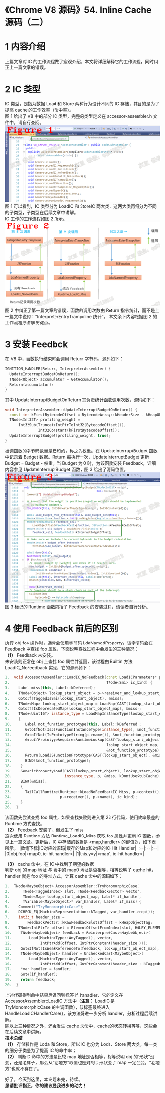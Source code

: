# 《Chrome V8 源码》54. Inline Cache 源码（二）   
# 1 内容介绍  
上篇文章对 IC 的工作流程做了宏观介绍，本文将详细解释它的工作流程，同时纠正上一篇文章的错误。  
# 2 IC 类型  
IC 类型，是指为数据 Load 和 Store 两种行为设计不同的 IC 存储，其目的是为了提高 cache 的工作效率（命中率）。  
图 1 给出了 V8 中的部分 IC 类型，完整的类型定义在 accessor-assembler.h 文件中，请自行查阅。  
![avatar](f1.png)   
图 1 可以看到，IC 类型分为 LoadIC 和 StoreIC 两大类，这两大类再细分为不同的子类型，子类型在后续文章中讲解。  
IC 工作的工作流程如图 2 所示。  
![avatar](f2.png)  
图 2 中纠正了第一篇文章的错误，函数的调用次数由 Return 指令统计，而不是上一篇文中说的：“InterpreterEntryTrampoline 统计”。 本文余下内容根据图 2 的工作流程序讲解关键点。   
# 3 安装 Feedbck  
在 V8 中，函数执行结束时会调用 Return 字节码，源码如下：  
```c++
IGNITION_HANDLER(Return, InterpreterAssembler) {
  UpdateInterruptBudgetOnReturn();
  TNode<Object> accumulator = GetAccumulator();
  Return(accumulator);
}
```  
其中 UpdateInterruptBudgetOnReturn 其负责统计函数调用次数，源码如下：  
```c++
void InterpreterAssembler::UpdateInterruptBudgetOnReturn() {
  const int kFirstBytecodeOffset = BytecodeArray::kHeaderSize - kHeapObjectTag;
  TNode<Int32T> profiling_weight =
      Int32Sub(TruncateIntPtrToInt32(BytecodeOffset()),
               Int32Constant(kFirstBytecodeOffset));
  UpdateInterruptBudget(profiling_weight, true);
}
```  
被调函数的字节码数量是已知的，称之为权重。在 UpdateInterruptBudget 函数中记录着 Budget 数据。Return 每执行一次，UpdateInterruptBudget 更新 Budget = Budget - 权重。当 Budget 为 0 时，为该函数安装 Feedback，详细内容参见 UpdateInterruptBudget 函数，图 3 给出了源码位置。  
![avatar](f3.png)  
图 3 标记的 Runtime 函数包括了 Feedback 的安装过程，请读者自行分析。
# 4 使用 Feedback 前后的区别  
执行 obj.foo 操作时，通常会使用字节码 LdaNamedProperty，该字节码会在 Feedback 中查找 foo 属性，下面说明查找过程中会发生的三种情况：  
**（1）** Feedback 未安装。   
未安装则正常在 obj 上查找 foo 属性并返回，该过程由 Builtin 方法 LoadIC_NoFeedback 实现，它的源码如下：  
```c++
1.  void AccessorAssembler::LoadIC_NoFeedback(const LoadICParameters* p,
2.                                            TNode<Smi> ic_kind) {
3.    Label miss(this, Label::kDeferred);
4.    TNode<Object> lookup_start_object = p->receiver_and_lookup_start_object();
5.    GotoIf(TaggedIsSmi(lookup_start_object), &miss);
6.    TNode<Map> lookup_start_object_map = LoadMap(CAST(lookup_start_object));
7.    GotoIf(IsDeprecatedMap(lookup_start_object_map), &miss);
8.    TNode<Uint16T> instance_type = LoadMapInstanceType(lookup_start_object_map);
9.    {
10.      Label not_function_prototype(this, Label::kDeferred);
11.      GotoIfNot(IsJSFunctionInstanceType(instance_type), &not_function_prototype);
12.      GotoIfNot(IsPrototypeString(p->name()), &not_function_prototype);
13.      GotoIfPrototypeRequiresRuntimeLookup(CAST(lookup_start_object),
14.                                           lookup_start_object_map,
15.                                           &not_function_prototype);
16.      Return(LoadJSFunctionPrototype(CAST(lookup_start_object), &miss));
17.      BIND(&not_function_prototype);
18.    }
19.    GenericPropertyLoad(CAST(lookup_start_object), lookup_start_object_map,
20.                        instance_type, p, &miss, kDontUseStubCache);
21.    BIND(&miss);
22.    {
23.      TailCallRuntime(Runtime::kLoadNoFeedbackIC_Miss, p->context(),
24.                      p->receiver(), p->name(), ic_kind);
25.    }
26.  }
```  
该函数先尝试查找 foo 属性，如果查找失败则进入第 23 行代码，使用效率最差的 Runtime 方式查找。  
**（2）** Feedback 安装了，但发生了 miss  
这次使用 Runtime 方法 Runtime_LoadIC_Miss 获取 foo 属性并更新 IC 函数，参见上一篇文章。更新后，IC 中存储的数据是 <map,handler> 的键值对，如下表所示。
|数组下标|IC对应的源码|缓存的Map和对应的IC-Hit Handler|
|:--|:--|:--|
|0|obj.foo|<map0, ic-hit handler>|
|1|this.y=y|<map1, ic-hit handler>|     

**（3）** cache 命中，在 IC 中找到了期望的数据  
判断 obj 的 map 地址 与 表中的 map0 地址是否相等，相等说明了 cache hit，handler 就是 foo 的寻址方式，计算 cache 命中的源码如下：  
```c++
1.  TNode<MaybeObject> AccessorAssembler::TryMonomorphicCase(
2.      TNode<TaggedIndex> slot, TNode<FeedbackVector> vector,
3.      TNode<Map> lookup_start_object_map, Label* if_handler,
4.      TVariable<MaybeObject>* var_handler, Label* if_miss) {
5.    Comment("TryMonomorphicCase");
6.    DCHECK_EQ(MachineRepresentation::kTagged, var_handler->rep());
7.    int32_t header_size =
8.        FeedbackVector::kRawFeedbackSlotsOffset - kHeapObjectTag;
9.    TNode<IntPtrT> offset = ElementOffsetFromIndex(slot, HOLEY_ELEMENTS);
10.    TNode<MaybeObject> feedback = ReinterpretCast<MaybeObject>(
11.        Load(MachineType::AnyTagged(), vector,
12.             IntPtrAdd(offset, IntPtrConstant(header_size))));
13.    GotoIfNot(IsWeakReferenceTo(feedback, lookup_start_object_map), if_miss);
14.    TNode<MaybeObject> handler = UncheckedCast<MaybeObject>(
15.        Load(MachineType::AnyTagged(), vector,
16.             IntPtrAdd(offset, IntPtrConstant(header_size + kTaggedSize))));
17.    *var_handler = handler;
18.    Goto(if_handler);
19.    return feedback;
20.  }
```  
上述代码得到命中结果后返回到标签 if_hanadler，它的定义在AccessorAssembler::LoadIC 方法中（**注意：** LoadIC 是 TryMonomorphicCase 的主调函数），该标签最终进入 HandleLoadICHandlerCase()，该方法将进一步分析 handler，分析过程后续讲解。  
除以上三种情况之外，还会发生 cache 未命中，cache的状态转换等等，这些会在后续文章中讲解。   
**技术总结**  
**（1）** 存储操作是 Loda 和 Store，所以 IC 也分为 Loda、Store 两大类。每一类的细分子类是为了提高 IC 的命中率；  
**（2）** 判断IC 命中的方法是比较 map 地址是否相等，相等说明 obj 的“形状”没变，还是老样子，那么从“老地方”取值也是对的；形状变了 map 一定会变，“老地方”也就不存在了。  

好了，今天到这里，本专题未完，待续。    
**恳请批评指正，你的建议是我进步的动力！**  
